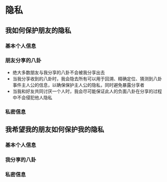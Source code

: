 # 隐私
## 我如何保护朋友的隐私
### 基本个人信息


### 朋友分享的八卦
- 绝大多数朋友与我分享的八卦不会被我分享出去
- 当我分享收到的八卦时，我会隐去所有可以用于回溯、精确定位、猜测到八卦事件主人公的信息，以确保保护主人公的隐私，同时避免暴露分享者
- 当我和好友共同讨厌一个人时，我会尽可能保证此人的负面八卦在分享的过程中不会侵犯他人隐私

### 私密信息


## 我希望我的朋友如何保护我的隐私
### 基本个人信息


### 我分享的八卦


### 私密信息

